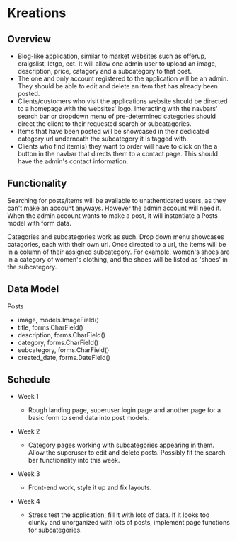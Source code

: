 # Kreations

## Overview

* Blog-like application, similar to market websites such as offerup, craigslist, letgo, ect. It will allow one admin user to upload an image, description, price, catagory and a subcategory to that post.
* The one and only account registered to the application will be an admin. They should be able to edit and delete an item that has already been posted. 
* Clients/customers who visit the applications website should be directed to a homepage with the websites' logo. Interacting with the navbars' search bar or dropdown menu of pre-determined categories should direct the client to their requested search or subcatagories. 
* Items that have been posted will be showcased in their dedicated category url underneath the subcategory it is tagged with. 
* Clients who find item(s) they want to order will have to click on the a button in the navbar that directs them to a contact page. This should have the admin's contact information.


## Functionality
Searching for posts/items will be available to unathenticated users, as they can't make an account anyways. However the admin account will need it.
When the admin account wants to make a post, it will instantiate a Posts model with form data.

Categories and subcategories work as such. Drop down menu showcases catagories, each with their own url. Once directed to a url, the items will be in a column of their assigned subcategory. For example, women's shoes are in a category of women's clothing, and the shoes will be listed as 'shoes' in the subcategory. 

## Data Model
Posts
* image, models.ImageField()
* title, forms.CharField()
* description, forms.CharField()
* category, forms.CharField()
* subcategory, forms.CharField()
* created_date, forms.DateField()

## Schedule
- Week 1
  - Rough landing page, superuser login page and another page for a basic form to send data into post models.

- Week 2
  - Category pages working with subcategories appearing in them. Allow the superuser to edit and delete posts. Possibly fit the search bar functionality into this week.

- Week 3
  - Front-end work, style it up and fix layouts.

- Week 4
  - Stress test the application, fill it with lots of data. If it looks too clunky and unorganized with lots of posts, implement page functions for subcategories.
